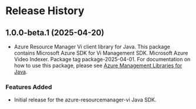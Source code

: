 # Release History

## 1.0.0-beta.1 (2025-04-20)

- Azure Resource Manager Vi client library for Java. This package contains Microsoft Azure SDK for Vi Management SDK. Microsoft Azure Video Indexer. Package tag package-2025-04-01. For documentation on how to use this package, please see [Azure Management Libraries for Java](https://aka.ms/azsdk/java/mgmt).
### Features Added

- Initial release for the azure-resourcemanager-vi Java SDK.
